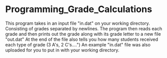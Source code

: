 # Programming_Grade_Calculations
This program takes in an input file "in.dat" on your working directory. Consisting of grades separated by newlines.
The program then reads each grade and then prints out the grade along with its grade letter to a new file "out.dat"
At the end of the file also tells you how many students received each type of grade (3 A's, 2 C's....")
An example "in.dat" file was also uploaded for you to put in with your working directory. 
